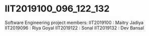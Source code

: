 # IIT2019100_096_122_132
Software Engineering project
members: 
      IIT2019100 : Maitry Jadiya
      IIT2019096 : Riya Goyal
      IIT2019122 : Sonal
      IIT2019132 : Dev Bansal
